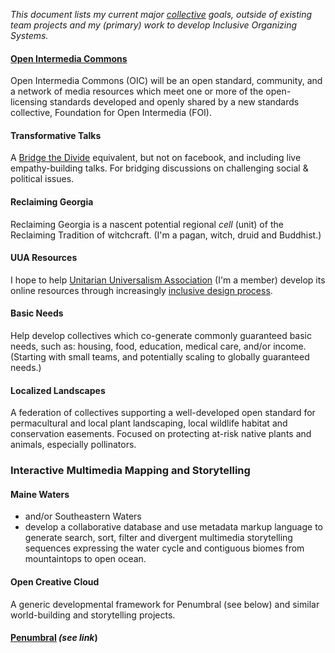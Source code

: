 *This document lists my current major [collective](https://github.com/gcassel/Modular-Organizing-Terminology/blob/master/compound-terms/group-agent.md) goals, outside of existing team projects and my (primary) work to develop Inclusive Organizing Systems.*

#### [Open Intermedia Commons](https://docs.google.com/document/d/1RfXaOCg4VBZ2tcKu1tjBPIkabGruSLueH4T4g_8cWTs/edit?usp=sharing)

Open Intermedia Commons (OIC) will be an open standard, community, and a network of media resources which meet one or more of the open-licensing standards developed and openly shared by a new standards collective, Foundation for Open Intermedia (FOI).

#### Transformative Talks

A [Bridge the Divide](https://www.facebook.com/groups/bridgethedivide/) equivalent, but not on facebook, and including live empathy-building talks.  For bridging discussions on challenging social & political issues.

#### Reclaiming Georgia

Reclaiming Georgia is a nascent potential regional *cell* (unit) of the Reclaiming Tradition of witchcraft.  (I'm a pagan, witch, druid and Buddhist.)

#### UUA Resources

I hope to help [Unitarian Universalism Association](https://www.uua.org/) (I'm a member) develop its online resources through increasingly [inclusive design process](https://github.com/gcassel/Models/blob/master/inclusive-design-framework.md).

#### Basic Needs
 
Help develop collectives which co-generate commonly guaranteed basic needs, such as: housing, food, education, medical care, and/or income.   (Starting with small teams, and potentially scaling to globally guaranteed needs.)

#### Localized Landscapes

A federation of collectives supporting a well-developed open standard for permacultural and local plant landscaping, local wildlife habitat and conservation easements. Focused on protecting at-risk native plants and animals, especially pollinators.
	
### Interactive Multimedia Mapping and Storytelling 
		
#### Maine Waters  
* and/or Southeastern Waters
* develop a collaborative database and use metadata markup language to generate search, sort, filter and divergent multimedia storytelling sequences expressing the water cycle and contiguous biomes from mountaintops to open ocean.

#### Open Creative Cloud

A generic developmental framework for Penumbral (see below) and similar world-building and storytelling projects.

#### [Penumbral](https://github.com/gcassel/Models/blob/master/penumbral.md) *(see link*)
